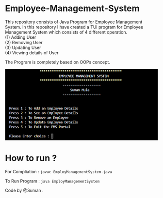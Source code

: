 # Employee-Management-System
This repository consists of Java Program for Employee Management System. In this repository I have created a TUI program for Employee Management System which consists of 4 different operation.<br>
(1) Adding User<br>  (2) Removing User<br> (3) Updating User<br>  (4) Viewing details of User

The Program is completely based on OOPs concept.

<img src="Images/OutputDetails.png">

# How to run ?
For Compliation : <code>javac EmployManagementSystem.java</code>

To Run Program  : <code>java EmployManagementSystem</code>

Code by @Suman .
